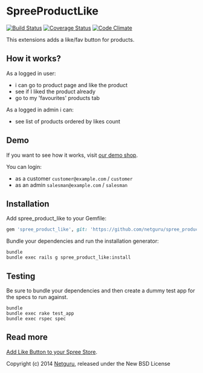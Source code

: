 SpreeProductLike
================
[![Build Status](https://travis-ci.org/netguru/spree_product_like.png)](https://travis-ci.org/netguru/spree_product_like)
[![Coverage Status](https://coveralls.io/repos/netguru/spree_product_like/badge.png?branch=master)](https://coveralls.io/r/netguru/spree_product_like?branch=master)
[![Code Climate](https://codeclimate.com/github/netguru/spree_product_like.png)](https://codeclimate.com/github/netguru/spree_product_like)

This extensions adds a like/fav button for products.

How it works?
-------------

As a logged in user:

  - i can go to product page and like the product 
  - see if I liked the product already
  - go to my 'favourites' products tab 

As a logged in admin i can: 

  - see list of products ordered by likes count 

Demo
----

If you want to see how it works, visit [our demo shop](https://spree-product-like.herokuapp.com).

You can login:

  * as a customer `customer@example.com` / `customer`
  * as an admin `salesman@example.com` / `salesman`

Installation
------------

Add spree_product_like to your Gemfile:

```ruby
gem 'spree_product_like', git: 'https://github.com/netguru/spree_product_like.git', branch: '2-1-stable'
```

Bundle your dependencies and run the installation generator:

```shell
bundle
bundle exec rails g spree_product_like:install
```

Testing
-------

Be sure to bundle your dependencies and then create a dummy test app for the specs to run against.

```shell
bundle
bundle exec rake test_app
bundle exec rspec spec
```

Read more
------------

[Add Like Button to your Spree Store](https://netguru.co/blog/posts/add-like-button-to-your-spree-store).

Copyright (c) 2014 [Netguru](http://netguru.co), released under the New BSD License
